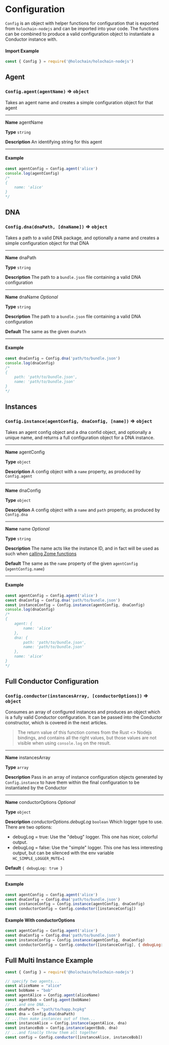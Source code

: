 # Configuration

`Config` is an object with helper functions for configuration that is exported from `holochain-nodejs` and can be imported into your code. The functions can be combined to produce a valid configuration object to instantiate a Conductor instance with.

#### Import Example
```javascript
const { Config } = require('@holochain/holochain-nodejs')
```

## Agent

### `Config.agent(agentName)` => `object`

Takes an agent name and creates a simple configuration object for that agent
___
**Name** agentName

**Type** `string`

**Description** An identifying string for this agent
___

#### Example
```javascript
const agentConfig = Config.agent('alice')
console.log(agentConfig)
/*
{
    name: 'alice'
}
*/
```

## DNA

### `Config.dna(dnaPath, [dnaName])` => `object`

Takes a path to a valid DNA package, and optionally a name and creates a simple configuration object for that DNA
___
**Name** dnaPath

**Type** `string`

**Description** The path to a `bundle.json` file containing a valid DNA configuration
___
**Name** dnaName *Optional*

**Type** `string`

**Description** The path to a `bundle.json` file containing a valid DNA configuration

**Default** The same as the given `dnaPath`
___

#### Example
```javascript
const dnaConfig = Config.dna('path/to/bundle.json')
console.log(dnaConfig)
/*
{
    path: 'path/to/bundle.json',
    name: 'path/to/bundle.json'
}
*/
```

## Instances

### `Config.instance(agentConfig, dnaConfig, [name])` => `object`

Takes an agent config object and a dna confid object, and optionally a unique name, and returns a full configuration object
for a DNA instance.
___
**Name** agentConfig

**Type** `object`

**Description** A config object with a `name` property, as produced by `Config.agent`
___
**Name** dnaConfig

**Type** `object`

**Description** A config object with a `name` and `path` property, as produced by `Config.dna`
___
**Name** name *Optional*

**Type** `string`

**Description** The name acts like the instance ID, and in fact will be used as such when [calling Zome functions](./nodejs_calling_zome_functions.md)

**Default** The same as the `name` property of the given `agentConfig` (`agentConfig.name`)
___

#### Example
```javascript
const agentConfig = Config.agent('alice')
const dnaConfig = Config.dna('path/to/bundle.json')
const instanceConfig = Config.instance(agentConfig, dnaConfig)
console.log(dnaConfig)
/*
{
    agent: {
        name: 'alice'
    },
    dna: {
        path: 'path/to/bundle.json',
        name: 'path/to/bundle.json'
    },
    name: 'alice'
}
*/
```

## Full Conductor Configuration

### `Config.conductor(instancesArray, [conductorOptions])` => `object`

Consumes an array of configured instances and produces an object which is a fully valid Conductor configuration. It can be passed into the Conductor constructor, which is covered in the next articles.

> The return value of this function comes from the Rust <> Nodejs bindings, and contains all the right values,
but those values are not visible when using `console.log` on the result.

___
**Name** instancesArray

**Type** `array`

**Description** Pass in an array of instance configuration objects generated by `Config.instance` to have them within the
final configuration to be instantiated by the Conductor
___
**Name** conductorOptions *Optional*

**Type** `object`

**Description** *conductorOptions.debugLog* `boolean` Which logger type to use. There are two options:
- debugLog = true: Use the "debug" logger. This one has nicer, colorful output.
- debugLog = false: Use the "simple" logger. This one has less interesting output, but can be silenced with the env variable `HC_SIMPLE_LOGGER_MUTE=1`

**Default** `{ debugLog: true }`
___

#### Example
```javascript
const agentConfig = Config.agent('alice')
const dnaConfig = Config.dna('path/to/bundle.json')
const instanceConfig = Config.instance(agentConfig, dnaConfig)
const conductorConfig = Config.conductor([instanceConfig])
```

#### Example With conductorOptions
```javascript
const agentConfig = Config.agent('alice')
const dnaConfig = Config.dna('path/to/bundle.json')
const instanceConfig = Config.instance(agentConfig, dnaConfig)
const conductorConfig = Config.conductor([instanceConfig], { debugLog: false })
```


## Full Multi Instance Example

```javascript
const { Config } = require('@holochain/holochain-nodejs')

// specify two agents...
const aliceName = "alice"
const bobName = "bob"
const agentAlice = Config.agent(aliceName)
const agentBob = Config.agent(bobName)
// ...and one DNA...
const dnaPath = "path/to/happ.hcpkg"
const dna = Config.dna(dnaPath)
// ...then make instances out of them...
const instanceAlice = Config.instance(agentAlice, dna)
const instanceBob = Config.instance(agentBob, dna)
// ...and finally throw them all together 
const config = Config.conductor([instanceAlice, instanceBob])
```

